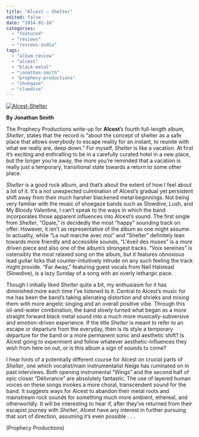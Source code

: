 ```yaml
---
title: "Alcest – Shelter"
edited: false
date: "2014-01-24"
categories:
  - "featured"
  - "reviews"
  - "reviews-audio"
tags:
  - "album-review"
  - "alcest"
  - "black-metal"
  - "jonathan-smith"
  - "prophecy-productions"
  - "shoegaze"
  - "slowdive"
---
```


[![Alcest-Shelter](http://www.hellbound.ca/wp-content/uploads/2014/01/Alcest-Shelter-590x590.jpg)](http://www.hellbound.ca/wp-content/uploads/2014/01/Alcest-Shelter.jpg)

**By Jonathan Smith**

The Prophecy Productions write-up for **Alcest**’s fourth full-length album, _Shelter_, states that the record is “about the concept of shelter as a safe place that allows everybody to escape reality for an instant, to reunite with what we really are, deep down.” For myself, _Shelter_ is like a vacation. At first it’s exciting and enthralling to be in a carefully curated hotel in a new place, but the longer you’re away, the more you’re reminded that a vacation is really just a temporary, transitional state towards a return to some other place.

_Shelter_ is a good rock album, and that’s about the extent of how I feel about a lot of it. It’s a not unexpected culmination of Alcest’s gradual yet persistent shift away from their much harsher blackened metal beginnings. Not being very familiar with the music of shoegaze bands such as Slowdive, Lush, and My Bloody Valentine, I can’t speak to the ways in which the band incorporates those apparent influences into Alcest’s sound. The first single from _Shelter_, “Opale,” is decidedly the most “happy” sounding track on offer. However, it isn’t as representative of the album as one might assume. In actuality, while “La nuit marche avec moi” and “Shelter” definitely lean towards more friendly and accessible sounds, “L'éveil des muses” is a more driven piece and also one of the album’s strongest tracks. “Voix sereines” is ostensibly the most relaxed song on the album, but it features obnoxious lead guitar licks that counter-intuitively intrude on any such feeling the track might provide. “Far Away,” featuring guest vocals from Neil Halstead (Slowdive), is a lazy Sunday of a song with an overly lethargic pace.

Though I initially liked _Shelter_ quite a bit, my enthusiasm for it has diminished more each time I’ve listened to it. Central to Alcest’s music for me has been the band’s taking alienating distortion and shrieks and mixing them with more angelic singing and an overall positive vibe. Through this oil-and-water combination, the band slowly turned what began as a more straight forward black metal sound into a much more musically-subversive and emotion-driven experience. If the title _Shelter_ is meant to refer to an escape or departure from the everyday, then is its style a temporary departure for the band or a more permanent sonic and aesthetic shift? Is Alcest going to experiment and follow whatever aesthetic-influences they wish from here on out, or is this album a sign of sounds to come?

I hear hints of a potentially different course for Alcest on crucial parts of _Shelter_, one which vocalist/main instrumentalist Neige has ruminated on in past interviews. Both opening instrumental “Wings” and the second half of epic closer “Délivrance” are absolutely fantastic. The use of layered human voices on these songs invokes a more choral, transcendent sound for the band. It suggests ways for Alcest to abandon their metal roots and mainstream rock sounds for something much more ambient, ethereal, and otherworldly. It will be interesting to hear if, after they’ve returned from their escapist journey with _Shelter_, Alcest have any interest in further pursuing that sort of direction, assuming it’s even possible . . .

(Prophecy Productions)

